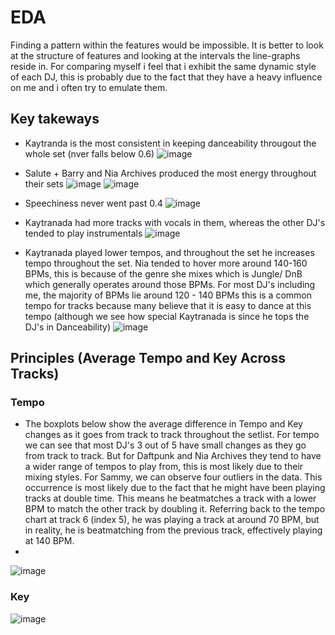 # EDA
Finding a pattern within the features would be impossible. It is better to look at the structure of features and looking at the intervals the line-graphs reside in. For comparing myself i feel that i exhibit the same dynamic style of each DJ, this is probably due to the fact that they have a heavy influence on me and i often try to emulate them.  

## Key takeways
- Kaytranda is the most consistent in keeping danceability througout the whole set (nver falls below 0.6)
![image](https://github.com/amboym/DJset/assets/162647158/7b27e050-d18c-44e3-adf1-14658e204cd6)

- Salute + Barry and Nia Archives produced the most energy throughout their sets
![image](https://github.com/amboym/DJset/assets/162647158/60448a12-3cf6-4c95-b9b7-1639c94bad59)
![image](https://github.com/amboym/DJset/assets/162647158/26b89688-483a-48fe-9f14-bab1b7cfe050)

- Speechiness never went past 0.4
![image](https://github.com/amboym/DJset/assets/162647158/6ed0cdbb-54ee-4120-b748-8673404b64fe)

- Kaytranada had more tracks with vocals in them, whereas the other DJ's tended to play instrumentals
![image](https://github.com/amboym/DJset/assets/162647158/455fe77f-3247-49ca-afbd-098a494ff911)

- Kaytranada played lower tempos, and throughout the set he increases tempo throughout the set. Nia tended to hover more around 140-160 BPMs, this is because of the genre she mixes which is Jungle/ DnB which generally operates around those BPMs. For most DJ's including me, the majority of BPMs lie around 120 - 140 BPMs this is a common tempo for tracks because many believe that it is easy to dance at this tempo (although we see how special Kaytranada is since he tops the DJ's in Danceability)
![image](https://github.com/amboym/DJset/assets/162647158/f6d4aaa0-da6d-4c39-a69e-b3b3c7d01d41)

## Principles (Average Tempo and Key Across Tracks)

### Tempo
- The boxplots below show the average difference in Tempo and Key changes as it goes from track to track throughout the setlist. For tempo we can see that most DJ's  3 out of 5 have small changes as they go from track to track. But for Daftpunk and Nia Archives they tend to have a wider range of tempos to play from, this is most likely due to their mixing styles. For Sammy, we can observe four outliers in the data. This occurrence is most likely due to the fact that he might have been playing tracks at double time. This means he beatmatches a track with a lower BPM to match the other track by doubling it. Referring back to the tempo chart at track 6 (index 5), he was playing a track at around 70 BPM, but in reality, he is beatmatching from the previous track, effectively playing at 140 BPM.
- 

![image](https://github.com/amboym/DJset/assets/162647158/15b3e24a-8742-4956-8354-33cc7a95d0cf)


### Key
![image](https://github.com/amboym/DJset/assets/162647158/6f7e002f-5249-4899-9b25-7dfc97e272bd)

